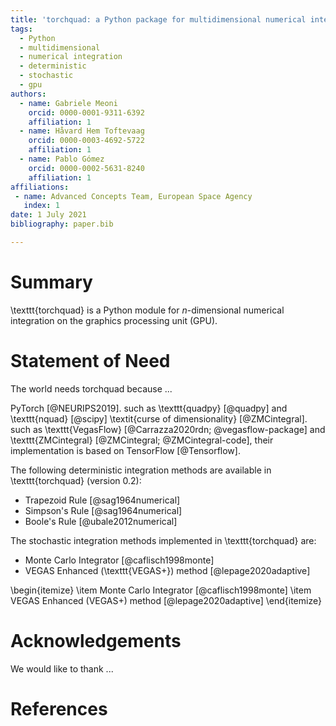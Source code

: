 ```yaml
---
title: 'torchquad: a Python package for multidimensional numerical integration on the GPU'
tags:
  - Python
  - multidimensional
  - numerical integration
  - deterministic
  - stochastic
  - gpu
authors:
  - name: Gabriele Meoni
    orcid: 0000-0001-9311-6392
    affiliation: 1
  - name: Håvard Hem Toftevaag
    orcid: 0000-0003-4692-5722
    affiliation: 1
  - name: Pablo Gómez
    orcid: 0000-0002-5631-8240
    affiliation: 1
affiliations:
 - name: Advanced Concepts Team, European Space Agency
   index: 1
date: 1 July 2021
bibliography: paper.bib

---
```


# Summary

\texttt{torchquad} is a Python module for $n$-dimensional numerical integration on the graphics processing unit (GPU).


# Statement of Need

The world needs torchquad because ...

PyTorch [@NEURIPS2019].
such as \texttt{quadpy} [@quadpy] and \texttt{nquad} [@scipy]
\textit{curse of dimensionality} [@ZMCintegral].
such as \texttt{VegasFlow} [@Carrazza2020rdn; @vegasflow-package] and \texttt{ZMCintegral} [@ZMCintegral; @ZMCintegral-code], their implementation is based on TensorFlow [@Tensorflow].

The following deterministic integration methods are available in \texttt{torchquad} (version 0.2):  
  - Trapezoid Rule [@sag1964numerical]  
  - Simpson's Rule [@sag1964numerical]  
  - Boole's Rule [@ubale2012numerical]  

The stochastic integration methods implemented in \texttt{torchquad} are:  
  - Monte Carlo Integrator [@caflisch1998monte]
  - VEGAS Enhanced (\texttt{VEGAS+}) method [@lepage2020adaptive]


\begin{itemize}
    \item Monte Carlo Integrator [@caflisch1998monte]
    \item VEGAS Enhanced (VEGAS+) method [@lepage2020adaptive]
\end{itemize}

# Acknowledgements

We would like to thank ...

# References